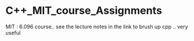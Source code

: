 C++_MIT_course_Assignments
==========================

MIT : 6.096 course.. see the lecture notes in the link to brush up cpp .. very useful
